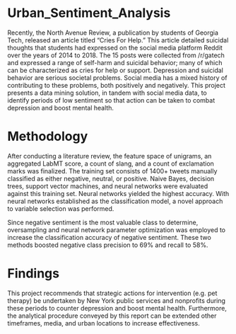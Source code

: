 # Urban_Sentiment_Analysis
Recently, the North Avenue Review, a publication by students of Georgia Tech, released an article titled “Cries For Help.” This article detailed suicidal thoughts that students had expressed on the social media platform Reddit over the years of 2014 to 2018. The 15 posts were collected from /r/gatech and expressed a range of self-harm and suicidal behavior; many of which can be characterized as cries for help or support. Depression and suicidal behavior are serious societal problems. Social media has a mixed history of contributing to these problems, both positively and negatively. This project presents a data mining solution, in tandem with social media data, to identify periods of low sentiment so that action can be taken to combat depression and boost mental health. 

# Methodology
After conducting a literature review, the feature space of unigrams, an aggregated LabMT score, a count of slang, and a count of exclamation marks was finalized. The training set consists of 1400+ tweets manually classified as either negative, neutral, or positive. Naive Bayes, decision trees, support vector machines, and neural networks were evaluated against this training set. Neural networks yielded the highest accuracy. With neural networks established as the classification model, a novel approach to variable selection was performed.

Since negative sentiment is the most valuable class to determine, oversampling and neural network parameter optimization was employed to increase the classification accuracy of negative sentiment. These two methods boosted negative class precision to 69% and recall to 58%.

# Findings
This project recommends that strategic actions for intervention (e.g. pet therapy) be undertaken by New York public services and nonprofits during these periods to counter depression and boost mental health. Furthermore, the analytical procedure conveyed by this report can be extended other timeframes, media, and urban locations to increase effectiveness. 
